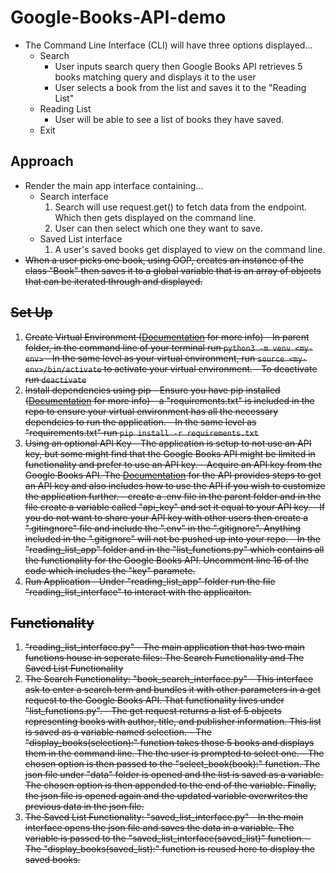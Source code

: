 # Google-Books-API-demo
  - The Command Line Interface (CLI) will have three options displayed...
    - Search
      - User inputs search query then Google Books API retrieves 5 books matching query and displays it to the user
      - User selects a book from the list and saves it to the "Reading List"
    - Reading List
      - User will be able to see a list of books they have saved. 
    - Exit

## Approach
  - Render the main app interface containing...
    - Search interface
      1. Search will use request.get() to fetch data from the endpoint. Which then gets displayed on the command line.
      2. User can then select which one they want to save.
    - Saved List interface
      1. A user's saved books get displayed to view on the command line.
  - <strike>When a user picks one book, using OOP, creates an instance of the class "Book" then saves it to a global variable that is an array of objects that can be iterated through and displayed.<strike>
  
## Set Up
  1. Create Virtual Environment ([Documentation](https://docs.python.org/3/library/venv.html) for more info)
    - In parent folder, in the command line of your terminal run ``` python3 -m venv <my-env> ```
    - In the same level as your virtual environment, run ``` source <my-env>/bin/activate ``` to activate your virtual environment. 
    - To deactivate run ``` deactivate ```
  2. Install dependencies using pip
    - Ensure you have pip installed ([Documentation](https://pip.pypa.io/en/stable/installation/) for more info)
    - a "requirements.txt" is included in the repo to ensure your virtual environment has all the necessary dependcies to run the application. 
    - In the same level as "requirements.txt" run ``` pip install -r requirements.txt ```
  3. Using an optional API Key
    - The application is setup to not use an API key, but some might find that the Google Books API might be limited in functionality and prefer to use an API key.
    - Acquire an API key from the Google Books API. The [Documentation](https://developers.google.com/books/docs/v1/using#OAuth2Authorizing) for the API provides steps to get an API key and also includes how to use the API if you wish to customize the application further. 
    - create a .env file in the parent folder and in the file create a variable called "api_key" and set it equal to your API key. 
    - If you do not want to share your API key with other users then create a ".gitingnore" file and include the ".env" in the ".gitignore". Anything included in the ".gitignore" will not be pushed up into your repo. 
    - In the "reading_list_app" folder and in the "list_functions.py" which contains all the functionality for the Google Books API. Uncomment line 16 of the code which includes the "key" paramete.
  4. Run Application
    - Under "reading_list_app" folder run the file "reading_list_interface" to interact with the applicaiton. 
    
## Functionality
  1. "reading_list_interface.py"
    - The main application that has two main functions house in seperate files: The Search Functionality and The Saved List Functionality
  2. The Search Functionality: "book_search_interface.py"
    - This interface ask to enter a search term and bundles it with other parameters in a get request to the Google Books API. That functionality lives under "list_functions.py". 
    - The get request returns a list of 5 objects representing books with author, title, and publisher information. This list is saved as a variable named selection. 
    - The "display_books(selection):" function takes those 5 books and displays them in the command line. The the user is prompted to select one. 
    - The chosen option is then passed to the "select_book(book):" function. The json file under "data" folder is opened and the list is saved as a variable. The chosen option is then appended to the end of the variable. Finally, the json file is opened again and the updated variable overwrites the previous data in the json file. 
  3. The Saved List Functionality: "saved_list_interface.py"
    - In the main interface opens the json file and saves the data in a variable. The variable is passed to the "saved_list_interface(saved_list)" function.
    - The "display_books(saved_list):" function is reused here to display the saved books. 
    
